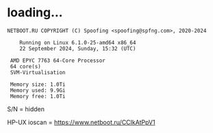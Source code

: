 # loading...
```
NETBOOT.RU COPYRIGHT (C) Spoofing <spoofing@spfng.com>, 2020-2024

	Running on Linux 6.1.0-25-amd64 x86_64
	22 September 2024, Sunday, 15:32 (UTC)

 AMD EPYC 7763 64-Core Processor
 64 core(s)
 SVM-Virtualisation

 Memory size: 1.0Ti
 Memory used: 9.9Gi
 Memory free: 1.0Ti
```
S/N = hidden

HP-UX ioscan = https://www.netboot.ru/CCIkAtPpV1
